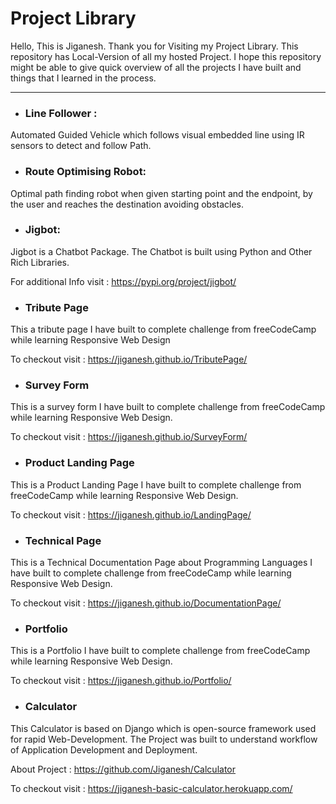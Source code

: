 # Project Library

Hello, This is Jiganesh. Thank you for Visiting my Project Library. This repository has Local-Version of all my hosted Project. I hope this repository might be able to give quick overview of all the projects I have built and things that I learned in the process.

<hr>

- ### Line Follower :
Automated Guided Vehicle which follows visual embedded line using IR sensors to detect and follow Path.

- ### Route Optimising Robot:
Optimal path finding robot when given starting point and the endpoint, by the user and reaches the destination avoiding obstacles.

- ### Jigbot:
Jigbot is a Chatbot Package. The Chatbot is built using Python and Other Rich Libraries.

For additional Info visit : https://pypi.org/project/jigbot/

- ### Tribute Page
This a tribute page I have built to complete challenge from freeCodeCamp while learning Responsive Web Design 

To checkout visit : https://jiganesh.github.io/TributePage/

- ### Survey Form
This is a survey form I have built to complete challenge from freeCodeCamp while learning Responsive Web Design.

To checkout visit : https://jiganesh.github.io/SurveyForm/

- ### Product Landing Page
This is a Product Landing Page I have built to complete challenge from freeCodeCamp while learning Responsive Web Design.

To checkout visit : https://jiganesh.github.io/LandingPage/

- ### Technical Page
This is a Technical Documentation Page about Programming Languages I have built to complete challenge from freeCodeCamp while learning Responsive Web Design.

To checkout visit : https://jiganesh.github.io/DocumentationPage/

- ### Portfolio 
This is a Portfolio I have built to complete challenge from freeCodeCamp while learning Responsive Web Design.

To checkout visit : https://jiganesh.github.io/Portfolio/

- ### Calculator
This Calculator is based on Django which is open-source framework used for rapid Web-Development. The Project was built to understand workflow of Application Development and Deployment.

About Project : https://github.com/Jiganesh/Calculator

To checkout visit : https://jiganesh-basic-calculator.herokuapp.com/
